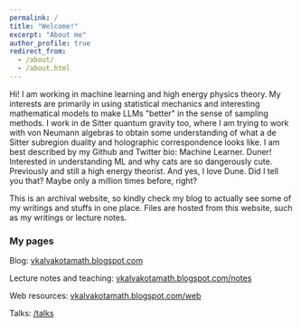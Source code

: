 ```yaml
---
permalink: /
title: "Welcome!"
excerpt: "About me"
author_profile: true
redirect_from: 
  - /about/
  - /about.html
---
```

Hi! I am working in machine learning and high energy physics theory. My interests are primarily in using statistical mechanics and interesting mathematical models to make LLMs "better" in the sense of sampling methods. I work in de Sitter quantum gravity too, where I am trying to work with von Neumann algebras to obtain some understanding of what a de Sitter subregion duality and holographic correspondence looks like. I am best described by my Github and Twitter bio: Machine Learner. Duner! Interested in understanding ML and why cats are so dangerously cute. Previously and still a high energy theorist. And yes, I love Dune. Did I tell you that? Maybe only a million times before, right?

This is an archival website, so kindly check my blog to actually see some of my writings and stuffs in one place. Files are hosted from this website, such as my writings or lecture notes.

<h3>My pages</h3>

Blog: <a href="https://vkalvakotamath.blogspot.com/">vkalvakotamath.blogspot.com</a>

Lecture notes and teaching: <a href="https://vkalvakotamath.blogspot.com/notes/">vkalvakotamath.blogspot.com/notes</a>

Web resources: <a href="https://vkalvakotamath.blogspot.com/web/">vkalvakotamath.blogspot.com/web</a>

Talks: <a href="https://vkalvakotamath.github.io/talks/">/talks</a>
